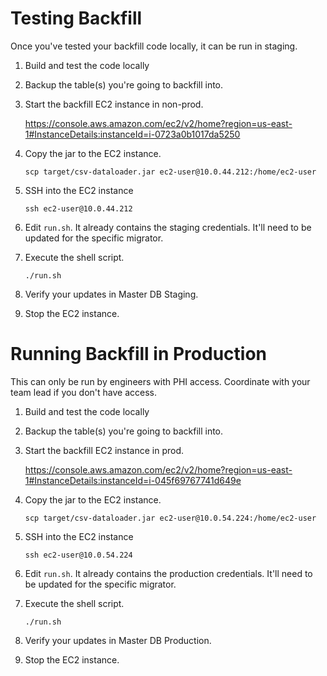 # Testing Backfill
Once you've tested your backfill code locally, it can be run in staging.
1) Build and test the code locally
2) Backup the table(s) you're going to backfill into.
3) Start the backfill EC2 instance in non-prod.

    https://console.aws.amazon.com/ec2/v2/home?region=us-east-1#InstanceDetails:instanceId=i-0723a0b1017da5250
4) Copy the jar to the EC2 instance.

   `scp target/csv-dataloader.jar ec2-user@10.0.44.212:/home/ec2-user`
5) SSH into the EC2 instance

    `ssh ec2-user@10.0.44.212`
6) Edit `run.sh`. It already contains the staging credentials. It'll need to be updated for the specific migrator.
7) Execute the shell script.

    `./run.sh`
8) Verify your updates in Master DB Staging.
9) Stop the EC2 instance.

# Running Backfill in Production
This can only be run by engineers with PHI access. Coordinate with your team lead if you don't have access.
1) Build and test the code locally
2) Backup the table(s) you're going to backfill into.
3) Start the backfill EC2 instance in prod.

   https://console.aws.amazon.com/ec2/v2/home?region=us-east-1#InstanceDetails:instanceId=i-045f69767741d649e
4) Copy the jar to the EC2 instance.

   `scp target/csv-dataloader.jar ec2-user@10.0.54.224:/home/ec2-user`
5) SSH into the EC2 instance

   `ssh ec2-user@10.0.54.224`
6) Edit `run.sh`. It already contains the production credentials. It'll need to be updated for the specific migrator.
7) Execute the shell script.

   `./run.sh`
8) Verify your updates in Master DB Production.
9) Stop the EC2 instance.